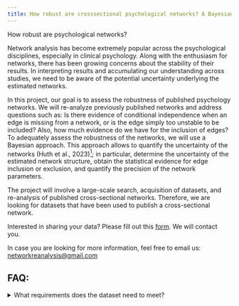 ```yaml
---
title: How robust are crosssectional psychological networks? A Bayesian Re-Analysis
---
```



How robust are psychological networks? 

Network analysis has become extremely popular across the psychological disciplines, especially in clinical psychology.  Along with the enthusiasm for networks, there has been growing concerns about the stability of their results. In interpreting results and accumulating our understanding across studies, we need to be aware of the potential uncertainty underlying the estimated networks. 

In this project, our goal is to assess the robustness of published psychology networks. We will re-analyze previously published networks and address questions such as: Is there evidence of conditional independence when an edge is missing from a network, or is the edge simply too unstable to be included? Also, how much evidence do we have for the inclusion of edges? To adequately assess the robustness of the networks, we will use a Bayesian approach. This approach allows to quantify the uncertainty of the networks (Huth et al., 2023)[^1]; in particular, determine the uncertainty of the estimated network structure, obtain the statistical evidence for edge inclusion or exclusion, and quantify the precision of the network parameters. 

The project will involve a large-scale search, acquisition of datasets, and re-analysis of published cross-sectional networks. Therefore, we are looking for datasets that have been used to publish a cross-sectional network.

Interested in sharing your data? Please fill out this [form](https://forms.gle/iLmBNNbfSgqt2SXU9). We will contact you.

In case you are looking for more information, feel free to email us: networkreanalysis@gmail.com

[^1]: Huth, K., de Ron, J., Luigjes, J., Goudriaan, A., Mohammadi, R., van Holst, R., Wagenmakers, E.J., & Marsman, M. (2023). Bayesian Analysis of Cross-sectional Networks: A Tutorial in R and JASP. PsyArxiv https://doi.org/10.31234/osf.io/ub5tc

## FAQ:

<details>
<summary>What requirements does the dataset need to meet?</summary>
<br>
We are looking for datasets that have been used to publish a cross-sectional network in psychology. The network model needs to have either been estimated as a Gaussian graphical model (GGM; continuous data and sometimes also used to analyze ordinal data), Ising model (binary data), or Mixed graphical model (MGM; mixed data). Networks estimated as MGMs should not contain unordered categorical nodes (e.g., type of medication, practised religion), but only a mix of continuous, ordinal and binary data.  The variables in the network should have been obtained through psychometric scales rather than biological measurements. Authors need to have obtained ethics approval for the data collection and informed consent by participants.

<details>
<summary>How will the datasets be transferred and stored?</summary>
<br>
Once we have approved the dataset, we will send you a link to our data storage service – Research Drive. On this ISO/IEC27001 certified system developed by SURFSara data is stored encrypted and can only be accessed through 2-Factor Authentication. The dataset will stay on the server and only be loaded into R to analyse it.

<details>
<summary>What form should the dataset be in before the transferring?</summary>
<br>
We would like to receive the same data that was used in the final publication, preferably already fully cleaned and containing only variables that were also used as nodes in the network. Missings can remain in the dataset, if they were also imputed for the published network. To avoid any data security issues, we ask for fully anonymized data and consider it the responsibility of the data sharer to ensure that this is the case.

<details>
<summary>What information will you extract from the dataset?</summary>
<br>
We will re-analyse the dataset in a frequentist and Bayesian approach and will extract the interaction estimates, the evidence for inclusion of each edge, and the posterior credible intervals. We will also extract meta-data that we can find in your publication such as node size, sample size, research area (e.g., psychopathology), and construct assessed (e.g., depression). 

<details>
<summary>What will be shown of my dataset in the final publication?</summary>
<br>
The network results will be summarized and evaluated on an aggregated level across all datasets. We will show and discuss the results divided by the type of model (e.g., Ising model or Gaussian graphical model). The final paper will conclude how stable networks are in general; we will not deep-dive into any individual network and discuss its results. We will upload aggregated information (i.e., parameter estimates, posterior edge inclusion probabilities, credible intervals) and the meta-data to the Open Science Framework. We will not share any raw, individual-level data.

<details>
<summary>Who is conducting the research and how is the project funded? </summary>
<br>
The project is conducted at the University of Amsterdam in the Psychological Methods department through Karoline Huth, Jonas Haslbeck, and Maarten Marsman. The project is funded, in part, through a grant by the European Union (ERC, BAYESIAN P-NETS, #101040876) awarded to Maarten Marsman, and the [Centre for Urban mental health](https://www.centreforurbanmentalhealth.com/) project awarded to Ruth van Holst and Maarten Marsman. 

The Centre for Urban Mental Health is the largest Research Priority Area (RPA) of the University of Amsterdam (UvA) and comprises 3 faculties: Faculty for Social & Behavioural Science (FMG), Faculty of Science (FNWI), and the Faculty of Medicine (AMC). The aim of this RPA is to find new pathways to target with intervention to promote urban mental health, using a complexity science approach.



